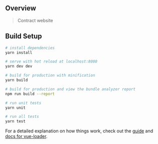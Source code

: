 ## Overview

> Contract website

## Build Setup

```bash
# install dependencies
yarn install

# serve with hot reload at localhost:8080
yarn dev dev

# build for production with minification
yarn build

# build for production and view the bundle analyzer report
npm run build --report

# run unit tests
yarn unit

# run all tests
yarn test
```

For a detailed explanation on how things work, check out the [guide](http://vuejs-templates.github.io/webpack/) and [docs for vue-loader](http://vuejs.github.io/vue-loader).
